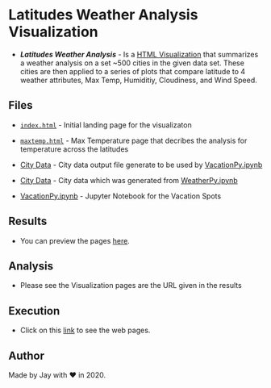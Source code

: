 # Latitudes Weather Analysis Visualization

- **_Latitudes Weather Analysis_** - Is a [HTML Visualization](https://jayhjman.github.io/Web-Design-Challenge/) that summarizes a weather analysis on a set ~500 cities in the given data set. These cities are then applied to a series of plots that compare latitude to 4 weather attributes, Max Temp, Humiditiy, Cloudiness, and Wind Speed.

## Files

- [`index.html`](index.html) - Initial landing page for the visualizaton

- [`maxtemp.html`](./WebVisualizations/maxtemp.html) - Max Temperature page that decribes the analysis for temperature across the latitudes

- [City Data](WeatherPy/output_data/cities.csv) - City data output file generate to be used by [VacationPy.ipynb](VacationPy/VacationPy.ipynb)

- [City Data](WeatherPy/output_data/cities.csv) - City data which was generated from [WeatherPy.ipynb](WeatherPy/WeatherPy.ipynb)

- [VacationPy.ipynb](VacationPy/VacationPy.ipynb) - Jupyter Notebook for the Vacation Spots

## Results

- You can preview the pages [here](https://jayhjman.github.io/Web-Design-Challenge/).

## Analysis

- Please see the Visualization pages are the URL given in the results

## Execution

- Click on this [link](https://jayhjman.github.io/Web-Design-Challenge/) to see the web pages.

## Author

Made by Jay with :heart: in 2020.
